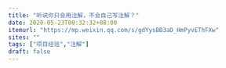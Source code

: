 ```yaml
---
title: "听说你只会用注解，不会自己写注解？"
date: 2020-05-23T00:32:32+08:00
itemurl: "https://mp.weixin.qq.com/s/gdYysBB3aD_HmPyvEThFXw"
sites: ""
tags: ["项目经验","注解"]
draft: false
---
```


